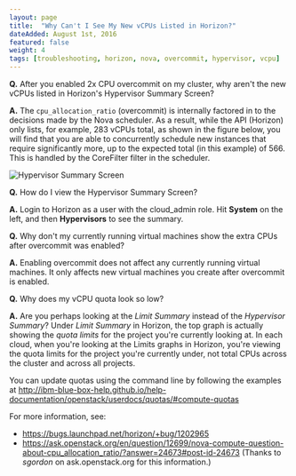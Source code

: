 ```yaml
---
layout: page
title:  "Why Can't I See My New vCPUs Listed in Horizon?"
dateAdded: August 1st, 2016
featured: false
weight: 4
tags: [troubleshooting, horizon, nova, overcommit, hypervisor, vcpu]
---
```


**Q.** After you enabled 2x CPU overcommit on my cluster, why aren't the new vCPUs listed in Horizon's Hypervisor Summary Screen?

**A.** The `cpu_allocation_ratio` (overcommit) is internally factored in to the decisions made by the Nova scheduler. As a result, while the API (Horizon) only lists, for example, 283 vCPUs total, as shown in the figure below, you will find that you are able to concurrently schedule new instances that require significantly more, up to the expected total (in this example) of 566. This is handled by the CoreFilter filter in the scheduler.

![Hypervisor Summary Screen]({{site.baseurl}}/img/Hypervisor_Summary.png)

**Q.** How do I view the Hypervisor Summary Screen?

**A.** Login to Horizon as a user with the cloud_admin role.  Hit **System** on the left, and then **Hypervisors** to see the summary.

**Q.** Why don't my currently running virtual machines show the extra CPUs after overcommit was enabled?

**A.** Enabling overcommit does not affect any currently running virtual machines.  It only affects new virtual machines you create after overcommit is enabled.

**Q.** Why does my vCPU quota look so low?

**A.** Are you perhaps looking at the *Limit Summary* instead of the *Hypervisor Summary*?  Under *Limit Summary* in Horizon, the top graph is actually showing the *quota limits* for the project you're currently looking at. In each cloud, when you're looking at the Limits graphs in Horizon, you're viewing the quota limits for the project you're currently under, not total CPUs across the cluster and across all projects.

You can update quotas using the command line by following the examples at http://ibm-blue-box-help.github.io/help-documentation/openstack/userdocs/quotas/#compute-quotas

For more information, see:

* https://bugs.launchpad.net/horizon/+bug/1202965
* https://ask.openstack.org/en/question/12699/nova-compute-question-about-cpu_allocation_ratio/?answer=24673#post-id-24673 (Thanks to _sgordon_ on ask.openstack.org for this information.)
